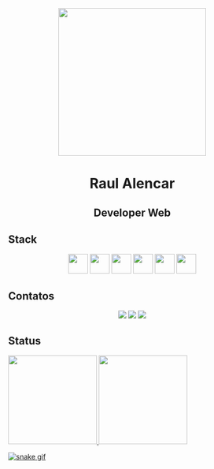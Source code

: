 <div align="center"> 
 <img src="https://media.giphy.com/media/Y4ak9Ki2GZCbJxAnJD/giphy.gif" width="300" heigth="300"/>
</div>

<h1 align="center"> 
  Raul Alencar
</h1>
 
<h2 align="center">
  Developer Web
</h2>

## Stack
  <div align="center"> 
  <img src="https://cdn.jsdelivr.net/gh/devicons/devicon/icons/html5/html5-original.svg" width="40" heigth="40"/>
  <img src="https://cdn.jsdelivr.net/gh/devicons/devicon/icons/css3/css3-original.svg" width="40" heigth="40"/>
  <img src="https://cdn.jsdelivr.net/gh/devicons/devicon/icons/javascript/javascript-original.svg" width="40" heigth="40"/>
  <img src="https://cdn.jsdelivr.net/gh/devicons/devicon/icons/jquery/jquery-original.svg" width="40" heigth="40"/>
  <img src="https://cdn.jsdelivr.net/gh/devicons/devicon/icons/php/php-original.svg" width="40" heigth="40" />
  <img src="https://cdn.jsdelivr.net/gh/devicons/devicon/icons/postgresql/postgresql-original.svg" width="40" heigth="40"/>
                    
</div align="center">

## Contatos
<div align="center">

<a href="https://instagram.com/seu-usuário-instagram-aqui" target="_blank"><img src="https://img.shields.io/badge/-Instagram-%23E4405F?style=for-the-badge&logo=instagram&logoColor=white" target="_blank"></a>
<a href = "mailto:contato@seu-usuário-aqui"><img src="https://img.shields.io/badge/Gmail-D14836?style=for-the-badge&logo=gmail&logoColor=white" target="_blank"></a>
<a href="https://www.linkedin.com/in/seu-usuário-linkedln-aqui" target="_blank"><img src="https://img.shields.io/badge/-LinkedIn-%230077B5?style=for-the-badge&logo=linkedin&logoColor=white" target="_blank"></a>   
</div>

<div>
  
## Status
<a href="https://github.com/RavL84">
<img height="180em" src="https://github-readme-stats.vercel.app/api/top-langs/?username=RavL84&layout=compact&langs_count=7&theme=dracula"/>
<img height="180em" src="https://github-readme-stats.vercel.app/api?username=RavL84&show_icons=true&theme=dracula&include_all_commits=true&count_private=true"/>
</div>


 
 ![snake gif](https://github.com/RavL84/RavL84/blob/output/github-contribution-grid-snake.svg)
  
